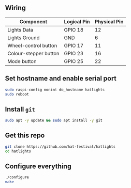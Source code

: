 ## Wiring

| Component             | Logical Pin | Physical Pin |
| --------------------- | ----------- | ------------ |
| Lights Data           | GPIO 18     | 12           |
| Lights Ground         | GND         | 6            |
| Wheel-control button  | GPIO 17     | 11           |
| Colour-stepper button | GPIO 23     | 16           |
| Mode button           | GPIO 25     | 22           |

## Set hostname and enable serial port

```bash
sudo raspi-config nonint do_hostname hatlights
sudo reboot
```

## Install `git`

```bash
sudo apt -y update && sudo apt install -y git
```

## Get this repo

```bash
git clone https://github.com/hat-festival/hatlights
cd hatlights
```

## Configure everything

```bash
./configure
make
```
